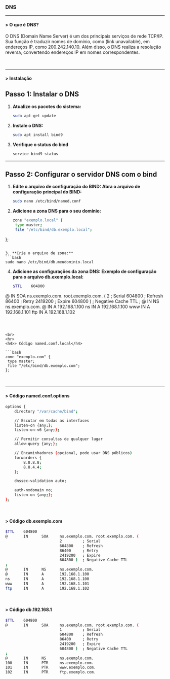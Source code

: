 <h3>DNS</h3>
<hr>
<h4>> O que é DNS?</h4>
<p>
  O DNS (Domain Name Server) é um dos principais serviços de rede TCP/IP. Sua função é traduzir nomes de domínio, como (link unavailable), em endereços IP, como 200.242.140.10. Além disso, o DNS realiza a resolução reversa, convertendo endereços IP em nomes correspondentes.
</p>
<br>
<hr>
<h4>> Instalação</h4>


## Passo 1: Instalar o DNS
1. **Atualize os pacotes do sistema:**
   ```bash
   sudo apt-get update
   ```

2. **Instale o DNS:**
   ```bash
   sudo apt install bind9

   ```

3. **Verifique o status do bind**
   ```bash
   service bind9 status
   ```

---

## Passo 2: Configurar o servidor DNS com o bind
1. **Edite o arquivo de configuração do BIND: Abra o arquivo de configuração principal do BIND:**
   ```bash
   sudo nano /etc/bind/named.conf
   ```

2. **Adicione a zona DNS para o seu domínio:**
   ```bash
   zone "exemplo.local" {
    type master;
    file "/etc/bind/db.exemplo.local";
};
   ```

3. **Crie o arquivo de zona:**
   ```bash
   sudo nano /etc/bind/db.meudominio.local
   ```

4. **Adicione as configurações da zona DNS: Exemplo de configuração para o arquivo db.exemplo.local:**
   ```bash
   $TTL    604800
@       IN      SOA     ns.exemplo.com. root.exemplo.com. (
                        2         ; Serial
                        604800    ; Refresh
                        86400     ; Retry
                        2419200   ; Expire
                        604800 )  ; Negative Cache TTL
;
@       IN      NS      ns.exemplo.com.
@       IN      A       192.168.1.100
ns      IN      A       192.168.1.100
www     IN      A       192.168.1.101
ftp     IN      A       192.168.1.102
   ```



<br>
<hr>
<h4>> Código named.conf.local</h4>

```bash
zone "exemplo.com" {
    type master;
    file "/etc/bind/db.exemplo.com";
};
```

<br>
<hr>
<h4>> Código named.conf.options</h4>

```bash
options {
    directory "/var/cache/bind";

    // Escutar em todas as interfaces
    listen-on {any;};
    listen-on-v6 {any;};

    // Permitir consultas de qualquer lugar
    allow-query {any;};

    // Encaminhadores (opcional, pode usar DNS públicos)
    forwarders {
        8.8.8.8;
        8.8.4.4;
    };

    dnssec-validation auto;

    auth-nxdomain no;
    listen-on {any;};
};
```

<br>
<h4>> Código db.exemplo.com</h4>

```bash
$TTL    604800
@       IN      SOA     ns.exemplo.com. root.exemplo.com. (
                        2         ; Serial
                        604800    ; Refresh
                        86400     ; Retry
                        2419200   ; Expire
                        604800 )  ; Negative Cache TTL
;
@       IN      NS      ns.exemplo.com.
@       IN      A       192.168.1.100
ns      IN      A       192.168.1.100
www     IN      A       192.168.1.101
ftp     IN      A       192.168.1.102
```

<br>
<h4>> Código db.192.168.1</h4>

```bash
$TTL    604800
@       IN      SOA     ns.exemplo.com. root.exemplo.com. (
                        1         ; Serial
                        604800    ; Refresh
                        86400     ; Retry
                        2419200   ; Expire
                        604800 )  ; Negative Cache TTL
;
@       IN      NS      ns.exemplo.com.
100     IN      PTR     ns.exemplo.com.
101     IN      PTR     www.exemplo.com.
102     IN      PTR     ftp.exemplo.com.
```
